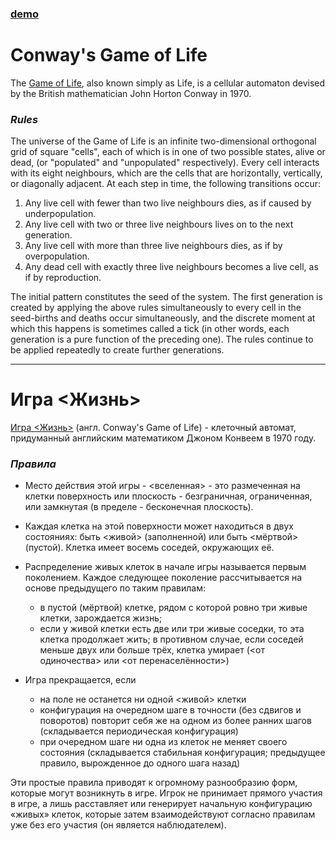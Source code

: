 ### [demo](https://alexander-lyakhov.github.io/life-vue/)
# Conway's Game of Life

The [Game of Life](https://en.wikipedia.org/wiki/Conway%27s_Game_of_Life#Rules), also known simply as Life, is a cellular automaton devised by the British mathematician John Horton Conway in 1970.

### _Rules_

The universe of the Game of Life is an infinite two-dimensional orthogonal grid of square "cells", each of which is in one of two possible states, alive or dead, (or "populated" and "unpopulated" respectively). Every cell interacts with its eight neighbours, which are the cells that are horizontally, vertically, or diagonally adjacent. At each step in time, the following transitions occur:

1. Any live cell with fewer than two live neighbours dies, as if caused by underpopulation.
2. Any live cell with two or three live neighbours lives on to the next generation.
3. Any live cell with more than three live neighbours dies, as if by overpopulation.
4. Any dead cell with exactly three live neighbours becomes a live cell, as if by reproduction.

The initial pattern constitutes the seed of the system. The first generation is created by applying the above rules simultaneously to every cell in the seed-births and deaths occur simultaneously, and the discrete moment at which this happens is sometimes called a tick (in other words, each generation is a pure function of the preceding one). The rules continue to be applied repeatedly to create further generations.

---
# Игра <Жизнь>

[Игра <Жизнь>](https://ru.wikipedia.org/wiki/%D0%98%D0%B3%D1%80%D0%B0_%C2%AB%D0%96%D0%B8%D0%B7%D0%BD%D1%8C%C2%BB) (англ. Conway's Game of Life) - клеточный автомат, придуманный английским математиком Джоном Конвеем в 1970 году.

### _Правила_
- Место действия этой игры - <вселенная> - это размеченная на клетки поверхность или плоскость - безграничная, ограниченная, или замкнутая (в пределе - бесконечная плоскость).
- Каждая клетка на этой поверхности может находиться в двух состояниях: быть <живой> (заполненной) или быть <мёртвой> (пустой). Клетка имеет восемь соседей, окружающих её.
- Распределение живых клеток в начале игры называется первым поколением. Каждое следующее поколение рассчитывается на основе предыдущего по таким правилам:
    - в пустой (мёртвой) клетке, рядом с которой ровно три живые клетки, зарождается жизнь;
    - если у живой клетки есть две или три живые соседки, то эта клетка продолжает жить; в противном случае, если соседей меньше двух или больше трёх, клетка умирает (<от одиночества> или <от перенаселённости>)

- Игра прекращается, если
    - на поле не останется ни одной <живой> клетки
    - конфигурация на очередном шаге в точности (без сдвигов и поворотов) повторит себя же на одном из более ранних шагов (складывается периодическая конфигурация)
    - при очередном шаге ни одна из клеток не меняет своего состояния (складывается стабильная конфигурация; предыдущее правило, вырожденное до одного шага назад)

Эти простые правила приводят к огромному разнообразию форм, которые могут возникнуть в игре.
Игрок не принимает прямого участия в игре, а лишь расставляет или генерирует начальную конфигурацию «живых» клеток, которые затем взаимодействуют согласно правилам уже без его участия (он является наблюдателем).